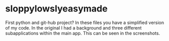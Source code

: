 # sloppylowslyeasymade
First python and git-hub project?
In these files you have a simplified version of my code. In the original I had a background and three different subapplications within the main app. This can be seen in the screenshots.
